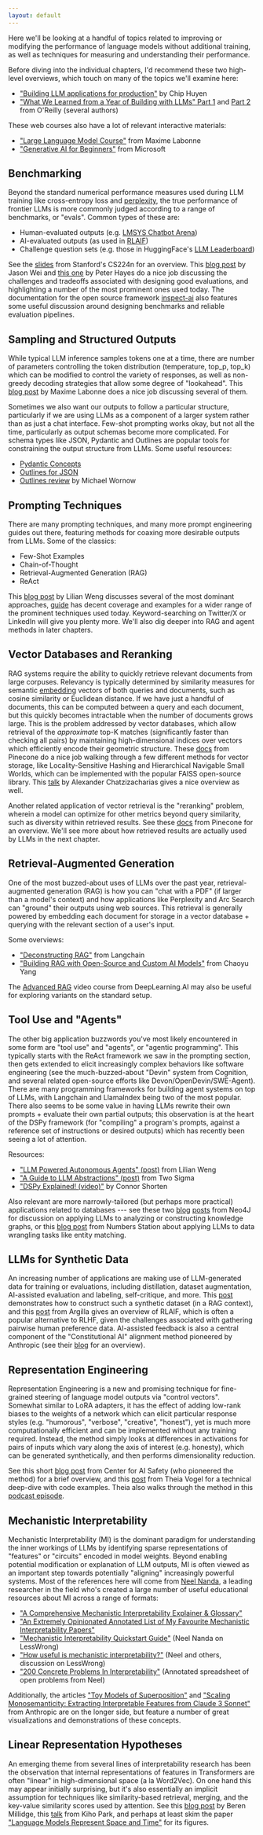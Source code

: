 ```yaml
---
layout: default
---
```


Here we'll be looking at a handful of topics related to improving or modifying the performance of language models without additional training, as well as techniques for measuring and understanding their performance.

Before diving into the individual chapters, I'd recommend these two high-level overviews, which touch on many of the topics we'll examine here:

- ["Building LLM applications for production"](https://huyenchip.com/2023/04/11/llm-engineering.html) by Chip Huyen
- ["What We Learned from a Year of Building with LLMs" Part 1](https://www.oreilly.com/radar/what-we-learned-from-a-year-of-building-with-llms-part-i/) and [Part 2](https://www.oreilly.com/radar/what-we-learned-from-a-year-of-building-with-llms-part-ii/) from O'Reilly (several authors)

These web courses also have a lot of relevant interactive materials:

- ["Large Language Model Course"](https://github.com/mlabonne/llm-course) from Maxime Labonne
- ["Generative AI for Beginners"](https://microsoft.github.io/generative-ai-for-beginners/) from Microsoft

<h2>Benchmarking</h2>

Beyond the standard numerical performance measures used during LLM training like cross-entropy loss and [perplexity](https://medium.com/@priyankads/perplexity-of-language-models-41160427ed72), the true performance of frontier LLMs is more commonly judged according to a range of benchmarks, or "evals". Common types of these are:

- Human-evaluated outputs (e.g. [LMSYS Chatbot Arena](https://chat.lmsys.org/))
- AI-evaluated outputs (as used in [RLAIF](https://argilla.io/blog/mantisnlp-rlhf-part-4/))
- Challenge question sets (e.g. those in HuggingFace's [LLM Leaderboard](https://huggingface.co/spaces/HuggingFaceH4/open_llm_leaderboard))

See the [slides](https://web.stanford.edu/class/cs224n/slides/cs224n-spr2024-lecture11-evaluation-yann.pdf) from Stanford's CS224n for an overview.
This [blog post](https://www.jasonwei.net/blog/evals) by Jason Wei and [this one](https://humanloop.com/blog/evaluating-llm-apps?utm_source=newsletter&utm_medium=sequence&utm_campaign=) by Peter Hayes do a nice job discussing the challenges and tradeoffs associated with designing good evaluations, and highlighting a number of the most prominent ones used today. The documentation for the open source framework [inspect-ai](https://ukgovernmentbeis.github.io/inspect_ai/) also features some useful discussion around designing benchmarks and reliable evaluation pipelines.

<h2>Sampling and Structured Outputs</h2>

While typical LLM inference samples tokens one at a time, there are number of parameters controlling the token distribution (temperature, top_p, top_k) which can be modified to control the variety of responses, as well as non-greedy decoding strategies that allow some degree of "lookahead". This [blog post](https://towardsdatascience.com/decoding-strategies-in-large-language-models-9733a8f70539) by Maxime Labonne does a nice job discussing several of them.

Sometimes we also want our outputs to follow a particular structure, particularly if we are using LLMs as a component of a larger system rather than as just a chat interface. Few-shot prompting works okay, but not all the time, particularly as output schemas become more complicated. For schema types like JSON, Pydantic and Outlines are popular tools for constraining the output structure from LLMs. Some useful resources:

- [Pydantic Concepts](https://docs.pydantic.dev/latest/concepts/models/)
- [Outlines for JSON](https://outlines-dev.github.io/outlines/reference/json/)
- [Outlines review](https://michaelwornow.net/2023/12/29/outlines-demo) by Michael Wornow

<h2>Prompting Techniques</h2>

There are many prompting techniques, and many more prompt engineering guides out there, featuring methods for coaxing more desirable outputs from LLMs. Some of the classics:

- Few-Shot Examples
- Chain-of-Thought
- Retrieval-Augmented Generation (RAG)
- ReAct

This [blog post](https://lilianweng.github.io/posts/2023-03-15-prompt-engineering/) by Lilian Weng discusses several of the most dominant approaches, [guide](https://www.promptingguide.ai/techniques) has decent coverage and examples for a wider range of the prominent techniques used today. Keyword-searching on Twitter/X or LinkedIn will give you plenty more. We'll also dig deeper into RAG and agent methods in later chapters.

<h2>Vector Databases and Reranking</h2>

RAG systems require the ability to quickly retrieve relevant documents from large corpuses. Relevancy is typically determined by similarity measures for semantic [embedding](#embeddings-and-topic-modeling) vectors of both queries and documents, such as cosine similarity or Euclidean distance. If we have just a handful of documents, this can be computed between a query and each document, but this quickly becomes intractable when the number of documents grows large. This is the problem addressed by vector databases, which allow retrieval of the _approximate_ top-K matches (significantly faster than checking all pairs) by maintaining high-dimensional indices over vectors which efficiently encode their geometric structure. These [docs](https://www.pinecone.io/learn/series/faiss/) from Pinecone do a nice job walking through a few different methods for vector storage, like Locality-Sensitive Hashing and Hierarchical Navigable Small Worlds, which can be implemented with the popular FAISS open-source library. This [talk](https://www.youtube.com/watch?v=W-i8bcxkXok) by Alexander Chatzizacharias gives a nice overview as well.

Another related application of vector retrieval is the "reranking" problem, wherein a model can optimize for other metrics beyond query similarity, such as diversity within retrieved results. See these [docs](https://www.pinecone.io/learn/series/rag/rerankers/) from Pinecone for an overview. We'll see more about how retrieved results are actually used by LLMs in the next chapter.

<h2>Retrieval-Augmented Generation</h2>

One of the most buzzed-about uses of LLMs over the past year, retrieval-augmented generation (RAG) is how you can "chat with a PDF" (if larger than a model's context) and how applications like Perplexity and Arc Search can "ground" their outputs using web sources. This retrieval is generally powered by embedding each document for storage in a vector database + querying with the relevant section of a user's input.

Some overviews:

- ["Deconstructing RAG"](https://blog.langchain.dev/deconstructing-rag/) from Langchain
- ["Building RAG with Open-Source and Custom AI Models"](https://www.bentoml.com/blog/building-rag-with-open-source-and-custom-ai-models) from Chaoyu Yang

The [Advanced RAG](https://learn.deeplearning.ai/courses/building-evaluating-advanced-rag/lesson/1/introduction) video course from DeepLearning.AI may also be useful for exploring variants on the standard setup.

<h2>Tool Use and "Agents"</h2>

The other big application buzzwords you've most likely encountered in some form are "tool use" and "agents", or "agentic programming". This typically starts with the ReAct framework we saw in the prompting section, then gets extended to elicit increasingly complex behaviors like software engineering (see the much-buzzed-about "Devin" system from Cognition, and several related open-source efforts like Devon/OpenDevin/SWE-Agent). There are many programming frameworks for building agent systems on top of LLMs, with Langchain and LlamaIndex being two of the most popular. There also seems to be some value in having LLMs rewrite their own prompts + evaluate their own partial outputs; this observation is at the heart of the DSPy framework (for "compiling" a program's prompts, against a reference set of instructions or desired outputs) which has recently been seeing a lot of attention.

Resources:

- ["LLM Powered Autonomous Agents" (post)](https://lilianweng.github.io/posts/2023-06-23-agent/) from Lilian Weng
- ["A Guide to LLM Abstractions" (post)](https://www.twosigma.com/articles/a-guide-to-large-language-model-abstractions/) from Two Sigma
- ["DSPy Explained! (video)"](https://www.youtube.com/watch?v=41EfOY0Ldkc) by Connor Shorten

Also relevant are more narrowly-tailored (but perhaps more practical) applications related to databases --- see these two [blog](https://neo4j.com/developer-blog/knowledge-graphs-llms-multi-hop-question-answering/) [posts](https://neo4j.com/blog/unifying-llm-knowledge-graph/) from Neo4J for discussion on applying LLMs to analyzing or constructing knowledge graphs, or this [blog post](https://numbersstation.ai/data-wrangling-with-fms-2/) from Numbers Station about applying LLMs to data wrangling tasks like entity matching.

<h2>LLMs for Synthetic Data</h2>

An increasing number of applications are making use of LLM-generated data for training or evaluations, including distillation, dataset augmentation, AI-assisted evaluation and labeling, self-critique, and more. This [post](https://www.promptingguide.ai/applications/synthetic_rag) demonstrates how to construct such a synthetic dataset (in a RAG context), and this [post](https://argilla.io/blog/mantisnlp-rlhf-part-4/) from Argilla gives an overview of RLAIF, which is often a popular alternative to RLHF, given the challenges associated with gathering pairwise human preference data. AI-assisted feedback is also a central component of the "Constitutional AI" alignment method pioneered by Anthropic (see their [blog](https://www.anthropic.com/news/claudes-constitution) for an overview).

<h2>Representation Engineering</h2>

Representation Engineering is a new and promising technique for fine-grained steering of language model outputs via "control vectors". Somewhat similar to LoRA adapters, it has the effect of adding low-rank biases to the weights of a network which can elicit particular response styles (e.g. "humorous", "verbose", "creative", "honest"), yet is much more computationally efficient and can be implemented without any training required. Instead, the method simply looks at differences in activations for pairs of inputs which vary along the axis of interest (e.g. honesty), which can be generated synthetically, and then performs dimensionality reduction.

See this short [blog post](https://www.safe.ai/blog/representation-engineering-a-new-way-of-understanding-models) from Center for AI Safety (who pioneered the method) for a brief overview, and this [post](https://vgel.me/posts/representation-engineering/) from Theia Vogel for a technical deep-dive with code examples. Theia also walks through the method in this [podcast episode](https://www.youtube.com/watch?v=PkA4DskA-6M).

<h2>Mechanistic Interpretability</h2>

Mechanistic Interpretability (MI) is the dominant paradigm for understanding the inner workings of LLMs by identifying sparse representations of "features" or "circuits" encoded in model weights. Beyond enabling potential modification or explanation of LLM outputs, MI is often viewed as an important step towards potentially "aligning" increasingly powerful systems. Most of the references here will come from [Neel Nanda](https://www.neelnanda.io), a leading researcher in the field who's created a large number of useful educational resources about MI across a range of formats:

- ["A Comprehensive Mechanistic Interpretability Explainer & Glossary"](https://www.neelnanda.io/mechanistic-interpretability/glossary)
- ["An Extremely Opinionated Annotated List of My Favourite Mechanistic Interpretability Papers"](https://www.neelnanda.io/mechanistic-interpretability/favourite-papers)
- ["Mechanistic Interpretability Quickstart Guide"](https://www.lesswrong.com/posts/jLAvJt8wuSFySN975/mechanistic-interpretability-quickstart-guide) (Neel Nanda on LessWrong)
- ["How useful is mechanistic interpretability?"](https://www.lesswrong.com/posts/tEPHGZAb63dfq2v8n/how-useful-is-mechanistic-interpretability) (Neel and others, discussion on LessWrong)
- ["200 Concrete Problems In Interpretability"](https://docs.google.com/spreadsheets/d/1oOdrQ80jDK-aGn-EVdDt3dg65GhmzrvBWzJ6MUZB8n4/edit#gid=0) (Annotated spreadsheet of open problems from Neel)

Additionally, the articles ["Toy Models of Superposition"](https://transformer-circuits.pub/2022/toy_model/index.html) and ["Scaling Monosemanticity: Extracting Interpretable Features from Claude 3 Sonnet"](https://transformer-circuits.pub/2024/scaling-monosemanticity/index.html) from Anthropic are on the longer side, but feature a number of great visualizations and demonstrations of these concepts.

<h2>Linear Representation Hypotheses</h2>

An emerging theme from several lines of interpretability research has been the observation that internal representations of features in Transformers are often "linear" in high-dimensional space (a la Word2Vec). On one hand this may appear initially surprising, but it's also essentially an implicit assumption for techniques like similarity-based retrieval, merging, and the key-value similarity scores used by attention. See this [blog post](https://www.beren.io/2023-04-04-DL-models-are-secretly-linear/) by Beren Millidge, this [talk](https://www.youtube.com/watch?v=ko1xVcyDt8w) from Kiho Park, and perhaps at least skim the paper ["Language Models Represent Space and Time"](https://arxiv.org/pdf/2310.02207) for its figures.
